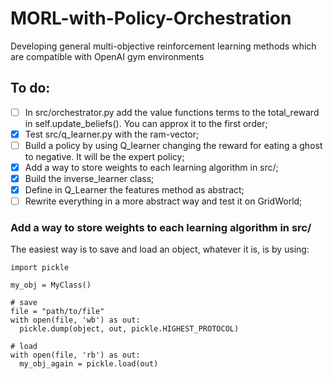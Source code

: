 # MORL-with-Policy-Orchestration
Developing general multi-objective reinforcement learning methods which are compatible with OpenAI gym environments

## To do:
 - [ ] In src/orchestrator.py add the value functions terms to the total_reward in self.update_beliefs(). You can approx it to the first order;
 - [x] Test src/q_learner.py with the ram-vector;
 - [ ] Build a policy by using Q_learner changing the reward for eating a ghost to negative. It will be the expert policy;
 - [x] Add a way to store weights to each learning algorithm in src/;
 - [x] Build the inverse_learner class;
 - [x] Define in Q_Learner the features method as abstract;
 - [ ] Rewrite everything in a more abstract way and test it on GridWorld;

### Add a way to store weights to each learning algorithm in src/
The easiest way is to save and load an object, whatever it is, is by using:

```{python}
import pickle

my_obj = MyClass()

# save
file = "path/to/file"
with open(file, 'wb') as out:
  pickle.dump(object, out, pickle.HIGHEST_PROTOCOL)

# load
with open(file, 'rb') as out:
  my_obj_again = pickle.load(out)
```


